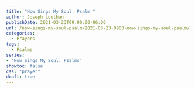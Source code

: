 ```yaml
---
title: "Now Sings My Soul: Psalm "
author: Joseph Louthan
publishDate: 2021-03-23T09:00:00-06:00
url: /now-sings-my-soul-psalm/2021-03-23-0900-now-sings-my-soul-psalm/
categories:
  - Prayers
tags:
  - Psalms
series:
- 'Now Sings My Soul: Psalms'
showtoc: false
css: "prayer"
draft: true
---
```

<div style="font-variant: small-caps;">

</div>

```text

```